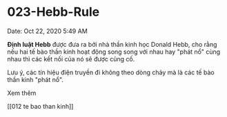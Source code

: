 # 023-Hebb-Rule

Date: Oct 22, 2020 5:49 AM

**Định luật Hebb** được đưa ra bởi nhà thần kinh học Donald Hebb, cho rằng nếu hai tế bào thần kinh hoạt động song song với nhau hay "phát nổ" cùng nhau thì các kết nối của nó sẽ được củng cố. 

Lưu ý, các tín hiệu điện truyền đi không theo dòng chảy mà là các tế bào thần kinh "phát nổ".

Xem thêm

[[012 te bao than kinh]]